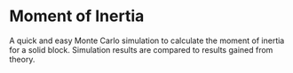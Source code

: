 # Moment of Inertia
A quick and easy Monte Carlo simulation to calculate the moment of inertia for a solid block. Simulation results are compared to results gained from theory.

